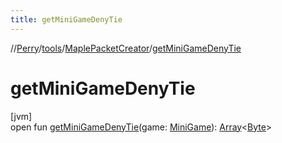 ```yaml
---
title: getMiniGameDenyTie
---
```

//[Perry](../../../index.html)/[tools](../index.html)/[MaplePacketCreator](index.html)/[getMiniGameDenyTie](get-mini-game-deny-tie.html)



# getMiniGameDenyTie



[jvm]\
open fun [getMiniGameDenyTie](get-mini-game-deny-tie.html)(game: [MiniGame](../../server/-mini-game/index.html)): [Array](https://kotlinlang.org/api/latest/jvm/stdlib/kotlin/-array/index.html)<[Byte](https://kotlinlang.org/api/latest/jvm/stdlib/kotlin/-byte/index.html)>





